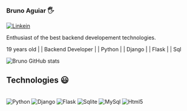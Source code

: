 ### Bruno Aguiar 🖐️

[![Linkein](https://img.shields.io/badge/LinkedIn-0077B5?style=for-the-badge&logo=linkedin&logoColor=white)](https://www.linkedin.com/in/bruno-aguiar-a502711a3/)

Enthusiast of the best backend developement technologies.

19 years old | | Backend Developer | | Python | | Django | | Flask | | Sql

![Bruno GitHub stats](https://github-readme-stats.vercel.app/api?username=BrunoAguiar-A&show_icons=true&theme=dark)


## Technologies 😃

<div style ="display: inline_block;"><br/>
    <img align="center" alt="Python" src="https://img.shields.io/badge/Python-3776AB?style=for-the-badge&logo=python&logoColor=white"/>
    <img align="center" alt="Django" src="https://img.shields.io/badge/Django-092E20?style=for-the-badge&logo=django&logoColor=white"/>
    <img align="center" alt="Flask" src="https://img.shields.io/badge/Flask-000000?style=for-the-badge&logo=flask&logoColor=white"/>
    <img align="center" alt="Sqlite"src="https://img.shields.io/badge/SQLite-07405E?style=for-the-badge&logo=sqlite&logoColor=white"/>
    <img align="center" alt="MySql" src="https://img.shields.io/badge/MySQL-00000F?style=for-the-badge&logo=mysql&logoColor=white"/>
    <img align="center" alt="Html5 "src="https://img.shields.io/badge/HTML5-E34F26?style=for-the-badge&logo=html5&logoColor=white"/>
</div>
